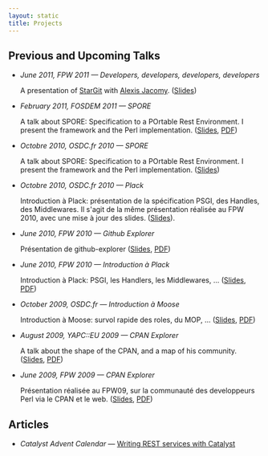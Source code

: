 ```yaml
---
layout: static
title: Projects
---
```


<h2>Previous and Upcoming Talks</h2>

<ul>
  <li><article itemscope itemtype="http://data-vocabulary.org/Event" class="talk">
      <em itemprop="summary">June 2011, FPW 2011 &#8212; Developers, developers, developers, developers</em>
      <p itemprop="description" class="talkdesc">
        A presentation of <a href="http://www.stargit.net">StarGit</a> with <a href="https://twitter.com/jacomyal">Alexis Jacomy</a>. (<a href="http://dl.dropbox.com/u/970181/talks/developers/index.html">Slides</a>)
      </p>
  </article></li>  
  <li><article itemscope itemtype="http://data-vocabulary.org/Event" class="talk">
      <em itemprop="summary">February 2011, FOSDEM 2011 &#8212; SPORE</em>
      <p itemprop="description" class="talkdesc">
        A talk about SPORE: Specification to a POrtable Rest
        Environment. I present the framework and the Perl
        implementation. (<a href="http://www.slideshare.net/franckcuny/sporefosdem">Slides</a>,
        <a href="http://franck.lumberjaph.net/blog/slides/SPORE.pdf">PDF</a>)
      </p>
  </article></li>
  <li><article itemscope itemtype="http://data-vocabulary.org/Event" class="talk">
      <em itemprop="summary">Octobre 2010, OSDC.fr 2010 &#8212; SPORE</em>
      <p itemprop="description" class="talkdesc">
        A talk about SPORE: Specification to a POrtable Rest Environment. I present the framework and the Perl implementation. (<a href="http://www.slideshare.net/franckcuny/spore">Slides</a>)
      </p>
  </article></li>
  <li><article itemscope itemtype="http://data-vocabulary.org/Event" class="talk">
      <em itemprop="summary">Octobre 2010, OSDC.fr 2010 &#8212; Plack</em>
      <p itemprop="description" class="talkdesc">
        Introduction à Plack: présentation de la spécification PSGI, des Handles, des Middlewares. Il s'agit de la même présentation réalisée au FPW 2010, avec une mise à jour des slides. (<a href="http://www.slideshare.net/franckcuny/plack-et-les-middleware">Slides</a>).
      </p>
  </article></li>
  <li><article itemscope itemtype="http://data-vocabulary.org/Event" class="talk">
      <em itemprop="summary">June 2010, FPW 2010 &#8212; Github Explorer</em>
      <p itemprop="description" class="talkdesc">
        Présentation de github-explorer (<a href="http://www.slideshare.net/franckcuny/github-explorer">Slides</a>, <a href="http://franck.lumberjaph.net/blog/slides/github-explorer.pdf">PDF</a>)
      </p>
  </article></li>

  <li><article itemscope itemtype="http://data-vocabulary.org/Event" class="talk">
      <em itemprop="summary">June 2010, FPW 2010 &#8212; Introduction à Plack</em>
      <p itemprop="description" class="talkdesc">
        Introduction à Plack: PSGI, les Handlers, les Middlewares, ... (<a href="http://www.slideshare.net/franckcuny/introduction-a-plack">Slides</a>, <a href="http://franck.lumberjaph.net/blog/slides/introduction_a_plack.pdf">PDF</a>)
      </p>
  </article></li>

  <li><article itemscope itemtype="http://data-vocabulary.org/Event" class="talk">
      <em itemprop="summary">October 2009, OSDC.fr &#8212; Introduction à Moose</em>
      <p itemprop="description" class="talkdesc">
        Introduction à Moose: survol rapide des roles, du MOP, ... (<a href="http://www.slideshare.net/franckcuny/introduction-a-moose">Slides</a>, <a href="http://labs.linkfluence.net/osdcfr09/Introduction_a_Moose.pdf">PDF</a>)
      </p>
    </article></li>

  <li><article itemscope itemtype="http://data-vocabulary.org/Event" class="talk">
      <em itemprop="summary">August 2009, YAPC::EU 2009 &#8212; CPAN Explorer</em>
      <p itemprop="description" class="talkdesc">
        A talk about the shape of the CPAN, and a map of his community. (<a href="http://www.slideshare.net/franckcuny/map-of-the-perl-and-cpan-community">Slides</a>, <a href="http://labs.linkfluence.net/yapceu09/talk.pdf">PDF</a>)
      </p>
  </article></li>

  <li><article itemscope itemtype="http://data-vocabulary.org/Event" class="talk">
      <em itemprop="summary">June 2009, FPW 2009 &#8212; CPAN Explorer</em>
      <p itemprop="description">
        Présentation réalisée au FPW09, sur la communauté des developpeurs Perl via le CPAN et le web. (<a href="http://www.slideshare.net/franckcuny/cartographie-du-cpan-et-de-sa-communaut">Slides</a>, <a href="http://labs.linkfluence.net/fpw09/resources/slides/">PDF</a>)
      </p>
    </article></li>
</ul>

<h2>Articles</h2>
<ul>
    <li>
    <em>Catalyst Advent Calendar</em> &#8212; <a href="http://www.catalystframework.org/calendar/2009/19">Writing REST services with Catalyst</a>
    </li>
</ul>
